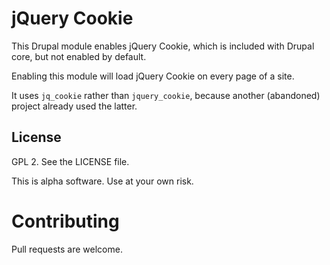 # jQuery Cookie

This Drupal module enables jQuery Cookie, which is included with Drupal core, but not enabled by default.

Enabling this module will load jQuery Cookie on every page of a site.

It uses `jq_cookie` rather than `jquery_cookie`, because another (abandoned) project already used the latter.

## License

GPL 2. See the LICENSE file.

This is alpha software. Use at your own risk.

# Contributing

Pull requests are welcome.
